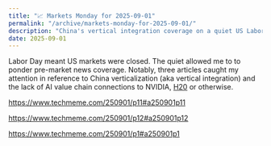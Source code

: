 ```yaml
---
title: "📈 Markets Monday for 2025-09-01"
permalink: "/archive/markets-monday-for-2025-09-01/"
description: "China's vertical integration coverage on a quiet US Labor Day"
date: 2025-09-01
---
```


Labor Day meant US markets were closed. The quiet allowed me to to ponder pre-market news coverage. Notably, three articles caught my attention in reference to China verticalization (aka vertical integration) and the lack of AI value chain connections to NVIDIA, [H20](https://fudge.org/archive/final-thoughts-friday-for-2025-08-15/) or otherwise.

https://www.techmeme.com/250901/p11#a250901p11

https://www.techmeme.com/250901/p12#a250901p12

https://www.techmeme.com/250901/p1#a250901p1

